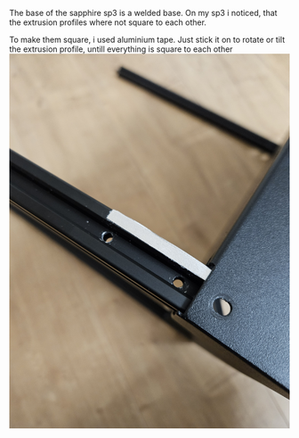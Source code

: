 The base of the sapphire sp3 is a welded base.
On my sp3 i noticed, that the extrusion profiles where not square to each other.

To make them square, i used aluminium tape. Just stick it on to rotate or tilt the extrusion profile, untill everything is square to each other
<img src="../pictures/20231231_110421.jpg" width="1000" >
